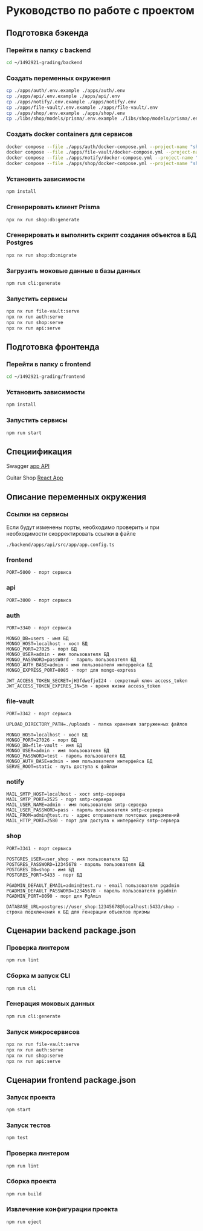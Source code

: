# Руководство по работе с проектом

## Подготовка бэкенда

### Перейти в папку с backend
```bash
cd ~/1492921-grading/backend
```

### Создать переменных окружения
```bash
cp ./apps/auth/.env.example ./apps/auth/.env
cp ./apps/api/.env.example ./apps/api/.env
cp ./apps/notify/.env.example ./apps/notify/.env
cp ./apps/file-vault/.env.example ./apps/file-vault/.env
cp ./apps/shop/.env.example ./apps/shop/.env
cp ./libs/shop/models/prisma/.env.example ./libs/shop/models/prisma/.env
```

### Создать docker containers для сервисов
```bash
docker compose --file ./apps/auth/docker-compose.yml --project-name "shop-user" --env-file ./apps/auth/.env up -d
docker compose --file ./apps/file-vault/docker-compose.yml --project-name "shop-file-vault" --env-file ./apps/file-vault/.env up -d
docker compose --file ./apps/notify/docker-compose.yml --project-name "shop-notify" --env-file ./apps/notify/.env up -d
docker compose --file ./apps/shop/docker-compose.yml --project-name "shop-product" --env-file ./apps/shop/.env up -d
```

### Установить зависимости
```bash
npm install
```

### Сгенерировать клиент Prisma
```bash
npx nx run shop:db:generate
```

### Сгенерировать и выполнить скрипт создания объектов в БД Postgres
```bash
npx nx run shop:db:migrate
```

### Загрузить моковые данные в базы данных
```bash
npm run cli:generate
```

### Запустить сервисы
```bash
npx nx run file-vault:serve
npx nx run auth:serve
npx nx run shop:serve
npx nx run api:serve
```

## Подготовка фронтенда

### Перейти в папку с frontend
```bash
cd ~/1492921-grading/frontend
```

### Установить зависимости
```bash
npm install
```

### Запустить сервисы
```bash
npm run start
```

## Специификация

Swagger [app API](http://localhost:3000/spec#/)

Guitar Shop [React App](http://localhost:5000)

## Описание переменных окружения

### Ссылки на сервисы
Если будут изменены порты, необходимо проверить и при необходимости скорректировать ссылки в файле
```
./backend/apps/api/src/app/app.config.ts 
```

### frontend
```
PORT=5000 - порт сервиса
```
### api
```
PORT=3000 - порт сервиса
```

### auth
```
PORT=3340 - порт сервиса

MONGO_DB=users - имя БД
MONGO_HOST=localhost - хост БД
MONGO_PORT=27025 - порт БД
MONGO_USER=admin - имя пользователя БД
MONGO_PASSWORD=passW0rd - пароль пользователя БД
MONGO_AUTH_BASE=admin - имя пользователя интерфейса БД
MONGO_EXPRESS_PORT=8085 - порт для mongo-express

JWT_ACCESS_TOKEN_SECRET=jH3fdwefjoI24 - секретный ключ access_token
JWT_ACCESS_TOKEN_EXPIRES_IN=5m - время жизни access_token
```

### file-vault
```
PORT=3342 - порт сервиса

UPLOAD_DIRECTORY_PATH=./uploads - папка хранения загруженных файлов

MONGO_HOST=localhost - хост БД
MONGO_PORT=27026 - порт БД
MONGO_DB=file-vault - имя БД
MONGO_USER=admin - имя пользователя БД
MONGO_PASSWORD=test - пароль пользователя БД
MONGO_AUTH_BASE=admin - имя пользователя интерфейса БД
SERVE_ROOT=static - путь доступа к файлам
```

### notify
```
MAIL_SMTP_HOST=localhost - хост smtp-сервера
MAIL_SMTP_PORT=2525 - порт smtp-сервера
MAIL_USER_NAME=admin - имя пользователя smtp-сервера
MAIL_USER_PASSWORD=pass - пароль пользователя smtp-сервера
MAIL_FROM=admin@test.ru - адрес отправителя почтовых уведомлений
MAIL_HTTP_PORT=2580 - порт для доступа к интерфейсу smtp-сервера
```

### shop
```
PORT=3341 - порт сервиса

POSTGRES_USER=user_shop - имя пользователя БД
POSTGRES_PASSWORD=12345678 - пароль пользователя БД
POSTGRES_DB=shop - имя БД
POSTGRES_PORT=5433 - порт БД

PGADMIN_DEFAULT_EMAIL=admin@test.ru - email пользователя pgadmin
PGADMIN_DEFAULT_PASSWORD=12345678 - пароль пользователя pgadmin
PGADMIN_PORT=8090 - порт для PgAmin

DATABASE_URL=postgres://user_shop:12345678@localhost:5433/shop - строка подключения к БД для генерации объектов призмы
```

## Сценарии backend package.json

### Проверка линтером
```bash
npm run lint
```

### Сборка м запуск CLI 
```bash
npm run cli
```

### Генерация моковых данных
```bash
npm run cli:generate
```

### Запуск микросервисов
```bash
npx nx run file-vault:serve
npx nx run auth:serve
npx nx run shop:serve
npx nx run api:serve
```

## Сценарии frontend package.json

### Запуск проекта
```bash
npm start
```

### Запуск тестов
```bash
npm test
```

### Проверка линтером
```bash
npm run lint
```

### Сборка проекта
```bash
npm run build
```

### Извлечение конфигурации проекта
```bash
npm run eject
```
